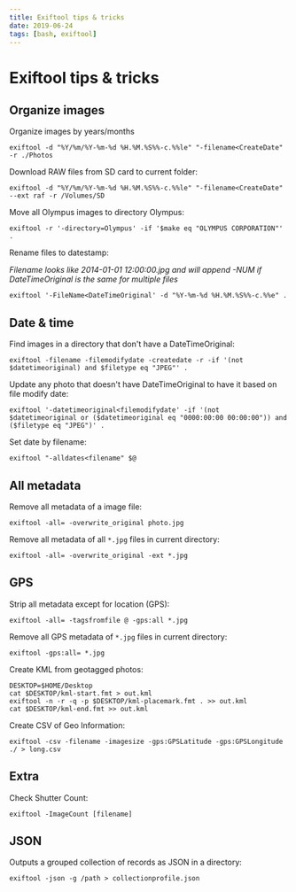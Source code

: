 ```yaml
---
title: Exiftool tips & tricks
date: 2019-06-24
tags: [bash, exiftool]
---
```


# Exiftool tips & tricks

## Organize images

Organize images by years/months

```shell script
exiftool -d "%Y/%m/%Y-%m-%d %H.%M.%S%%-c.%%le" "-filename<CreateDate" -r ./Photos
```
Download RAW files from SD card to current folder:

```shell script
exiftool -d "%Y/%m/%Y-%m-%d %H.%M.%S%%-c.%%le" "-filename<CreateDate" --ext raf -r /Volumes/SD
```

Move all Olympus images to directory Olympus:

```shell script
exiftool -r '-directory=Olympus' -if '$make eq "OLYMPUS CORPORATION"' .
```

Rename files to datestamp:

*Filename looks like 2014-01-01 12:00:00.jpg and will append -NUM if DateTimeOriginal is the same for multiple files*

```shell script
exiftool '-FileName<DateTimeOriginal' -d "%Y-%m-%d %H.%M.%S%%-c.%%e" .  
```

## Date & time

Find images in a directory that don't have a DateTimeOriginal:

```shell script
exiftool -filename -filemodifydate -createdate -r -if '(not $datetimeoriginal) and $filetype eq "JPEG"' .
```

Update any photo that doesn't have DateTimeOriginal to have it based on file modify date:

```shell script
exiftool '-datetimeoriginal<filemodifydate' -if '(not $datetimeoriginal or ($datetimeoriginal eq "0000:00:00 00:00:00")) and ($filetype eq "JPEG")' .
```

Set date by filename:

```shell script
exiftool "-alldates<filename" $@
```

## All metadata

Remove all metadata of a image file:

```shell script
exiftool -all= -overwrite_original photo.jpg
```

Remove all metadata of all `*.jpg` files in current directory:

```shell script
exiftool -all= -overwrite_original -ext *.jpg
```

## GPS

Strip all metadata except for location (GPS):

```shell script
exiftool -all= -tagsfromfile @ -gps:all *.jpg
```

Remove all GPS metadata of `*.jpg` files in current directory:

```shell script
exiftool -gps:all= *.jpg
```

Create KML from geotagged photos:

```shell script
DESKTOP=$HOME/Desktop
cat $DESKTOP/kml-start.fmt > out.kml
exiftool -n -r -q -p $DESKTOP/kml-placemark.fmt . >> out.kml
cat $DESKTOP/kml-end.fmt >> out.kml
```
Create CSV of Geo Information:

```shell script
exiftool -csv -filename -imagesize -gps:GPSLatitude -gps:GPSLongitude ./ > long.csv
```

## Extra

Check Shutter Count:

```shell script
exiftool -ImageCount [filename]
```

## JSON

Outputs a grouped collection of records as JSON in a directory:

```shell script
exiftool -json -g /path > collectionprofile.json
```